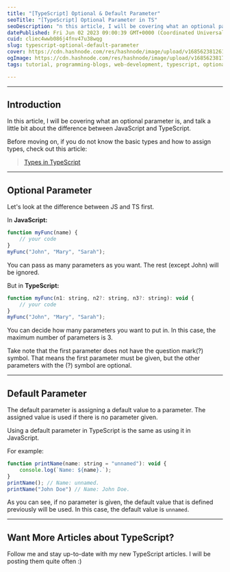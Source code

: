 ```yaml
---
title: "[TypeScript] Optional & Default Parameter"
seoTitle: "[TypeScript] Optional Parameter in TS"
seoDescription: "n this article, I will be covering what an optional parameter is, and talk a little bit about the difference between JavaScript and TypeScript."
datePublished: Fri Jun 02 2023 09:00:39 GMT+0000 (Coordinated Universal Time)
cuid: cliec4wwb086j4fnv47u38wqg
slug: typescript-optional-default-parameter
cover: https://cdn.hashnode.com/res/hashnode/image/upload/v1685623812618/645f33dd-9139-49a9-97d8-9e8750951199.webp
ogImage: https://cdn.hashnode.com/res/hashnode/image/upload/v1685623817602/94b5c4b9-6566-4173-a375-749f492a97a8.webp
tags: tutorial, programming-blogs, web-development, typescript, optional-parameter

---
```


---

## Introduction

In this article, I will be covering what an optional parameter is, and talk a little bit about the difference between JavaScript and TypeScript.

Before moving on, if you do not know the basic types and how to assign types, check out this article:

> [Types in TypeScript](https://jaylog.hashnode.dev/typescript-types-in-typescript-why-typescript)

---

## Optional Parameter

Let's look at the difference between JS and TS first.

In **JavaScript:**

```javascript
function myFunc(name) {
    // your code
}
myFunc("John", "Mary", "Sarah");
```

You can pass as many parameters as you want. The rest (except John) will be ignored.

But in **TypeScript:**

```javascript
function myFunc(n1: string, n2?: string, n3?: string): void {
    // your code
}
myFunc("John", "Mary", "Sarah");
```

You can decide how many parameters you want to put in. In this case, the maximum number of parameters is 3.

Take note that the first parameter does not have the question mark(?) symbol. That means the first parameter must be given, but the other parameters with the (?) symbol are optional.

---

## Default Parameter

The default parameter is assigning a default value to a parameter. The assigned value is used if there is no parameter given.

Using a default parameter in TypeScript is the same as using it in JavaScript.

For example:

```javascript
function printName(name: string = "unnamed"): void {
    console.log(`Name: ${name}.`);
}
printName(); // Name: unnamed.
printName("John Doe") // Name: John Doe.
```

As you can see, if no parameter is given, the default value that is defined previously will be used. In this case, the default value is `unnamed`.

---

## Want More Articles about TypeScript?

Follow me and stay up-to-date with my new TypeScript articles. I will be posting them quite often :)